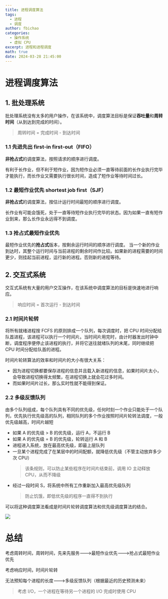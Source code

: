 ```yaml
---
title: 进程调度算法
tags:
  - 进程
  - 调度
author: fbichao
categories: 
  - 操作系统
  - 虚拟 CPU
excerpt: 进程和进程调度
math: true
date: 2024-03-28 21:45:00
---
```

# 进程调度算法

## 1. 批处理系统

批处理系统没有太多的用户操作，在该系统中，调度算法目标是保证**吞吐量**和**周转时间**（从到达到完成的时间）。

> 周转时间 = 完成时间 - 到达时间

### 1.1 先进先出 first-in first-out（FIFO）

**非抢占式**的调度算法，按照请求的顺序进行调度。

有利于长作业，但不利于短作业，因为短作业必须一直等待前面的长作业执行完毕才能执行，而长作业又需要执行很长时间，造成了短作业等待时间过长。

### 1.2 最短作业优先 shortest job first（SJF）

**非抢占式**的调度算法，按估计运行时间最短的顺序进行调度。

长作业有可能会饿死，处于一直等待短作业执行完毕的状态。因为如果一直有短作业到来，那么长作业永远得不到调度。

### 1.3 抢占式最短作业优先

最短作业优先的**抢占式**版本，按剩余运行时间的顺序进行调度。 当一个新的作业到达时，其整个运行时间与当前进程的剩余时间作比较。如果新的进程需要的时间更少，则挂起当前进程，运行新的进程。否则新的进程等待。

## 2. 交互式系统

交互式系统有大量的用户交互操作，在该系统中调度算法的目标是快速地进行响应。

> 响应时间 = 首次运行 - 到达时间

### 2.1 时间片轮转

将所有就绪进程按 FCFS 的原则排成一个队列，每次调度时，把 CPU 时间分配给队首进程，该进程可以执行一个时间片。当时间片用完时，由计时器发出时钟中断，调度程序便停止该进程的执行，并将它送往就绪队列的末尾，同时继续把 CPU 时间分配给队首的进程。

时间片轮转算法的效率和时间片的大小有很大关系：

* 因为进程切换都要保存进程的信息并且载入新进程的信息，如果时间片太小，会导致进程切换得太频繁，在进程切换上就会花过多时间。
* 而如果时间片过长，那么实时性就不能得到保证。

### 2.2 多级反馈队列

由多个队列组成，每个队列具有不同的优先级，任何时刻一个作业只能处于一个队列，优先执行优先级高的队列，相同队列的多个作业按照时间片轮转法调度，一般优先级越高，时间片越短

- 如果 A 的优先级 > B 的优先级，运行 A，不运行 B
- 如果 A 的优先级 = B 的优先级，轮转运行 A 和 B
- 进程进入系统，放在最高优先级，即最上层队列
- 一旦某个进程完成了在某层中的时间配额，就降低优先级（不管主动放弃多少次 CPU）
  > 该条规则，可以防止某些程序在时间片结束前，调用 IO 主动释放 CPU，从而不降级
  >
- 经过一段时间 S，将系统中所有工作重新加入最高优先级队列
  > 防止饥饿，即低优先级的程序一直得不到执行
  >

可以将这种调度算法看成是时间片轮转调度算法和优先级调度算法的结合。

![](https://file.fbichao.top/2024/03/efb7c9dc3c302aaa94f9a9fe7d094094.png)

# 总结

考虑周转时间，周转时间，先来先服务--->最短作业优先--->抢占式最短作业优先

考虑响应时间，时间片轮转

无法预知每个进程的长度--->多级反馈队列（根据最近的历史预测未来）

> 考虑 I/O，一个进程在等待另一个进程的 I/O 完成时使用 CPU
